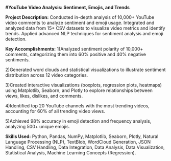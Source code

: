 **#YouTube Video Analysis: Sentiment, Emojis, and Trends**

**Project Description:**
Conducted in-depth analysis of 10,000+ YouTube video comments to analyze sentiment and emoji usage. Integrated and analyzed data from 15+ CSV datasets to visualize video metrics and identify trends. Applied advanced NLP techniques for sentiment analysis and emoji detection.

**Key Accomplishments:**
1)Analyzed sentiment polarity of 10,000+ comments, categorizing them into 60% positive and 40% negative sentiments.

2)Generated word clouds and statistical visualizations to illustrate sentiment distribution across 12 video categories.

3)Created interactive visualizations (boxplots, regression plots, heatmaps) using Matplotlib, Seaborn, and Plotly to explore relationships between views, likes, dislikes, and comments.

4)Identified top 20 YouTube channels with the most trending videos, accounting for 60% of all trending video views.

5)Achieved 98% accuracy in emoji detection and frequency analysis, analyzing 500+ unique emojis.

**Skills Used:**
Python, Pandas, NumPy, Matplotlib, Seaborn, Plotly, Natural Language Processing (NLP), TextBlob, WordCloud Generation, JSON Handling, CSV Handling, Data Integration, Data Analysis, Data Visualization, Statistical Analysis, Machine Learning Concepts (Regression).
